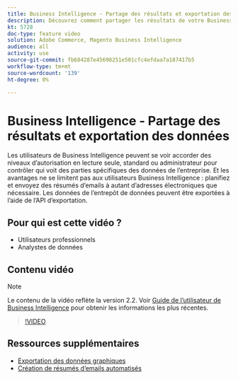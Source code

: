 ```yaml
---
title: Business Intelligence - Partage des résultats et exportation des données
description: Découvrez comment partager les résultats de votre Business Intelligence et exporter des données pour les intégrer à d’autres outils d’entreprise.
kt: 5728
doc-type: feature video
solution: Adobe Commerce, Magento Business Intelligence
audience: all
activity: use
source-git-commit: fb684287e45698251e501cfc4efdaa7a187417b5
workflow-type: tm+mt
source-wordcount: '139'
ht-degree: 0%

---
```



# Business Intelligence - Partage des résultats et exportation des données

Les utilisateurs de Business Intelligence peuvent se voir accorder des niveaux d’autorisation en lecture seule, standard ou administrateur pour contrôler qui voit des parties spécifiques des données de l’entreprise. Et les avantages ne se limitent pas aux utilisateurs Business Intelligence : planifiez et envoyez des résumés d’emails à autant d’adresses électroniques que nécessaire. Les données de l’entrepôt de données peuvent être exportées à l’aide de l’API d’exportation.

## Pour qui est cette vidéo ?

- Utilisateurs professionnels
- Analystes de données

## Contenu vidéo

>[!NOTE]
>
>Le contenu de la vidéo reflète la version 2.2. Voir [Guide de l’utilisateur de Business Intelligence](https://docs.magento.com/mbi/) pour obtenir les informations les plus récentes.

>[!VIDEO](https://video.tv.adobe.com/v/35983?quality=12&learn=on)

## Ressources supplémentaires

- [Exportation des données graphiques](https://docs.magento.com/mbi/data-user/export-data/exp-chart-dash.html)
- [Création de résumés d’emails automatisés](https://docs.magento.com/mbi/data-user/export-data/email-summaries.html)
